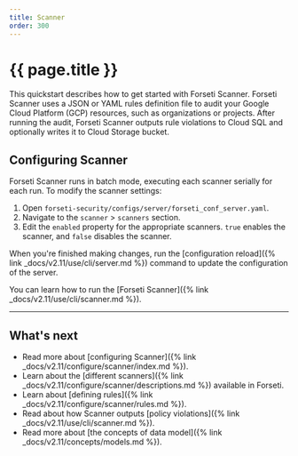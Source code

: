 ```yaml
---
title: Scanner
order: 300
---
```


# {{ page.title }}

This quickstart describes how to get started with Forseti Scanner. Forseti
Scanner uses a JSON or YAML rules definition file to audit your Google Cloud
Platform (GCP) resources, such as organizations or projects. After running the
audit, Forseti Scanner outputs rule violations to Cloud SQL and optionally
writes it to Cloud Storage bucket.


## Configuring Scanner

Forseti Scanner runs in batch mode, executing each scanner serially
for each run. To modify the scanner settings:

1. Open `forseti-security/configs/server/forseti_conf_server.yaml`.
1. Navigate to the `scanner` > `scanners` section.
1. Edit the `enabled` property for the appropriate scanners.
   `true` enables the scanner, and `false` disables the scanner.

When you're finished making changes, run the
[configuration reload]({% link _docs/v2.11/use/cli/server.md %})
command to update the configuration of the server.

You can learn how to run the [Forseti Scanner]({% link _docs/v2.11/use/cli/scanner.md %}).

---

## What's next

* Read more about [configuring Scanner]({% link _docs/v2.11/configure/scanner/index.md %}).
* Learn about the [different scanners]({% link _docs/v2.11/configure/scanner/descriptions.md %}) available in Forseti.
* Learn about [defining rules]({% link _docs/v2.11/configure/scanner/rules.md %}).
* Read about how Scanner outputs [policy violations]({% link _docs/v2.11/use/cli/scanner.md %}).
* Read more about [the concepts of data model]({% link _docs/v2.11/concepts/models.md %}).
